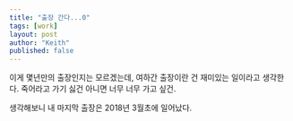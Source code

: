 ```yaml
---
title: "출장 간다...0"
tags: [work]
layout: post
author: "Keith"
published: false
---
```


이게 몇년만의 출장인지는 모르겠는데, 여하간 출장이란 건 재미있는 일이라고 생각한다. 죽어라고 가기 싫건 아니면 너무 너무 가고 싶건.

생각해보니 내 마지막 출장은 2018년 3월초에 일어났다. 